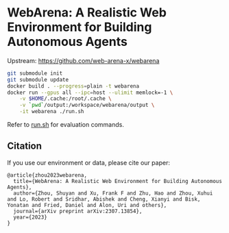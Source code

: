 # WebArena: A Realistic Web Environment for Building Autonomous Agents
Upstream: https://github.com/web-arena-x/webarena

```bash
git submodule init
git submodule update
docker build . --progress=plain -t webarena
docker run --gpus all --ipc=host --ulimit memlock=-1 \
    -v $HOME/.cache:/root/.cache \
    -v `pwd`/output:/workspace/webarena/output \
    -it webarena ./run.sh
```

Refer to [run.sh](./run.sh) for evaluation commands.

## Citation
If you use our environment or data, please cite our paper:
```
@article{zhou2023webarena,
  title={WebArena: A Realistic Web Environment for Building Autonomous Agents},
  author={Zhou, Shuyan and Xu, Frank F and Zhu, Hao and Zhou, Xuhui and Lo, Robert and Sridhar, Abishek and Cheng, Xianyi and Bisk, Yonatan and Fried, Daniel and Alon, Uri and others},
  journal={arXiv preprint arXiv:2307.13854},
  year={2023}
}
```
